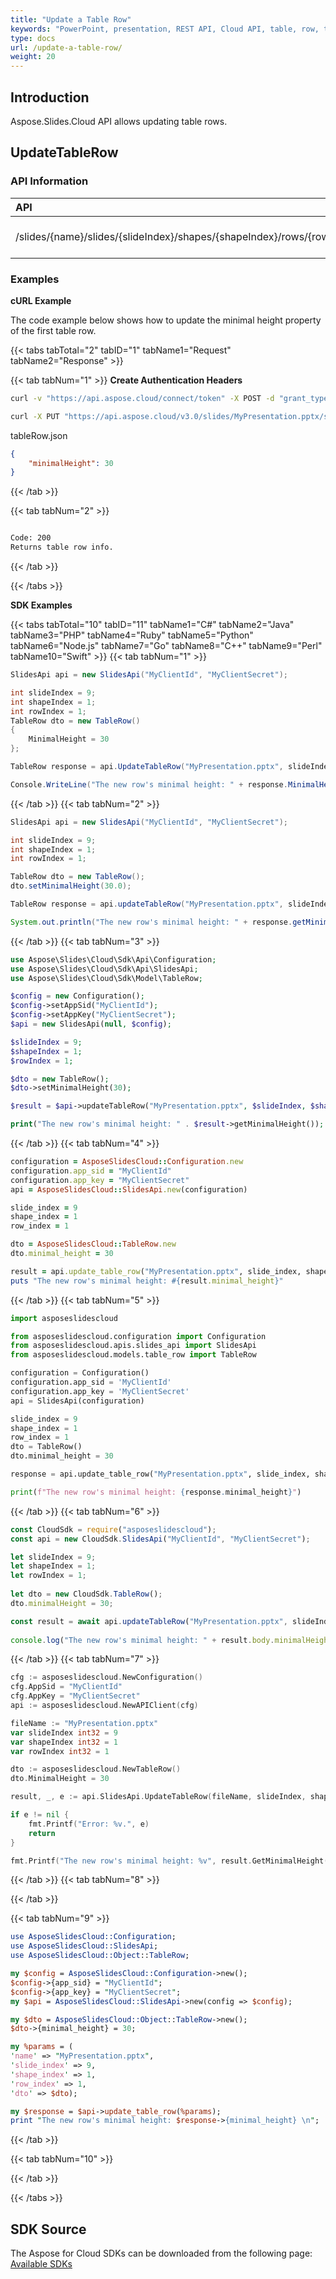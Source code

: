 ```yaml
---
title: "Update a Table Row"
keywords: "PowerPoint, presentation, REST API, Cloud API, table, row, table row, update a row, row height"
type: docs
url: /update-a-table-row/
weight: 20
---
```

## **Introduction**
Aspose.Slides.Cloud API allows updating table rows.
## **UpdateTableRow**
### **API Information**
|**API**|**Type**|**Description**|**Resource**|
| :- | :- | :- | :- |
/slides/{name}/slides/{slideIndex}/shapes/{shapeIndex}/rows/{rowIndex}|PUT|Returns table row info|[UpdateTableRow](#)
### **Examples**
**cURL Example**

The code example below shows how to update the minimal height property of the first table row.

{{< tabs tabTotal="2" tabID="1" tabName1="Request" tabName2="Response" >}}

{{< tab tabNum="1" >}}
**Create Authentication Headers**
```sh
curl -v "https://api.aspose.cloud/connect/token" -X POST -d "grant_type=client_credentials&client_id=XXXX&client_secret=XXXX-XX" -H "Content-Type: application/x-www-form-urlencoded" -H "Accept: application/json"
```

```sh
curl -X PUT "https://api.aspose.cloud/v3.0/slides/MyPresentation.pptx/slides/9/shapes/1/rows/1" -H "Authorization: Bearer [Access Token]" -H "Content-Type: text/json" -F @"tableRow.json" 
```

tableRow.json
```json
{
    "minimalHeight": 30
}
```

{{< /tab >}}

{{< tab tabNum="2" >}}
```sh

Code: 200
Returns table row info.

```
{{< /tab >}}

{{< /tabs >}}

**SDK Examples**

{{< tabs tabTotal="10" tabID="11" tabName1="C#" tabName2="Java" tabName3="PHP" tabName4="Ruby" tabName5="Python" tabName6="Node.js" tabName7="Go" tabName8="C++" tabName9="Perl" tabName10="Swift" >}}
{{< tab tabNum="1" >}}

```csharp
SlidesApi api = new SlidesApi("MyClientId", "MyClientSecret");

int slideIndex = 9;
int shapeIndex = 1;
int rowIndex = 1;
TableRow dto = new TableRow()
{
    MinimalHeight = 30
};

TableRow response = api.UpdateTableRow("MyPresentation.pptx", slideIndex, shapeIndex, rowIndex, dto);

Console.WriteLine("The new row's minimal height: " + response.MinimalHeight);
```

{{< /tab >}}
{{< tab tabNum="2" >}}

```java
SlidesApi api = new SlidesApi("MyClientId", "MyClientSecret");

int slideIndex = 9;
int shapeIndex = 1;
int rowIndex = 1;

TableRow dto = new TableRow();
dto.setMinimalHeight(30.0);

TableRow response = api.updateTableRow("MyPresentation.pptx", slideIndex, shapeIndex, rowIndex, dto, null, null, null);

System.out.println("The new row's minimal height: " + response.getMinimalHeight());
```
{{< /tab >}}
{{< tab tabNum="3" >}}

```php
use Aspose\Slides\Cloud\Sdk\Api\Configuration;
use Aspose\Slides\Cloud\Sdk\Api\SlidesApi;
use Aspose\Slides\Cloud\Sdk\Model\TableRow;

$config = new Configuration();
$config->setAppSid("MyClientId");
$config->setAppKey("MyClientSecret");
$api = new SlidesApi(null, $config);

$slideIndex = 9;
$shapeIndex = 1;
$rowIndex = 1;

$dto = new TableRow();
$dto->setMinimalHeight(30);

$result = $api->updateTableRow("MyPresentation.pptx", $slideIndex, $shapeIndex, $rowIndex, $dto);

print("The new row's minimal height: " . $result->getMinimalHeight());
```

{{< /tab >}}
{{< tab tabNum="4" >}}

```ruby
configuration = AsposeSlidesCloud::Configuration.new
configuration.app_sid = "MyClientId"
configuration.app_key = "MyClientSecret"
api = AsposeSlidesCloud::SlidesApi.new(configuration)

slide_index = 9
shape_index = 1
row_index = 1

dto = AsposeSlidesCloud::TableRow.new
dto.minimal_height = 30

result = api.update_table_row("MyPresentation.pptx", slide_index, shape_index, row_index, dto)
puts "The new row's minimal height: #{result.minimal_height}"
```

{{< /tab >}}
{{< tab tabNum="5" >}}

```python
import asposeslidescloud

from asposeslidescloud.configuration import Configuration
from asposeslidescloud.apis.slides_api import SlidesApi
from asposeslidescloud.models.table_row import TableRow

configuration = Configuration()
configuration.app_sid = 'MyClientId'
configuration.app_key = 'MyClientSecret'
api = SlidesApi(configuration)

slide_index = 9
shape_index = 1
row_index = 1
dto = TableRow()
dto.minimal_height = 30

response = api.update_table_row("MyPresentation.pptx", slide_index, shape_index, row_index, dto)

print(f"The new row's minimal height: {response.minimal_height}")
```

{{< /tab >}}
{{< tab tabNum="6" >}}

```javascript
const CloudSdk = require("asposeslidescloud");
const api = new CloudSdk.SlidesApi("MyClientId", "MyClientSecret");

let slideIndex = 9;
let shapeIndex = 1;
let rowIndex = 1;
            
let dto = new CloudSdk.TableRow();
dto.minimalHeight = 30;

const result = await api.updateTableRow("MyPresentation.pptx", slideIndex, shapeIndex, rowIndex, dto);
            
console.log("The new row's minimal height: " + result.body.minimalHeight);
```
{{< /tab >}}
{{< tab tabNum="7" >}}

```go
cfg := asposeslidescloud.NewConfiguration()
cfg.AppSid = "MyClientId"
cfg.AppKey = "MyClientSecret"
api := asposeslidescloud.NewAPIClient(cfg)

fileName := "MyPresentation.pptx"
var slideIndex int32 = 9
var shapeIndex int32 = 1
var rowIndex int32 = 1

dto := asposeslidescloud.NewTableRow()
dto.MinimalHeight = 30

result, _, e := api.SlidesApi.UpdateTableRow(fileName, slideIndex, shapeIndex, rowIndex, dto, "", "", "")

if e != nil {
    fmt.Printf("Error: %v.", e)
    return
}

fmt.Printf("The new row's minimal height: %v", result.GetMinimalHeight())
```

{{< /tab >}}
{{< tab tabNum="8" >}}

{{< /tab >}}

{{< tab tabNum="9" >}}

```perl
use AsposeSlidesCloud::Configuration;
use AsposeSlidesCloud::SlidesApi;
use AsposeSlidesCloud::Object::TableRow;

my $config = AsposeSlidesCloud::Configuration->new();
$config->{app_sid} = "MyClientId";
$config->{app_key} = "MyClientSecret";
my $api = AsposeSlidesCloud::SlidesApi->new(config => $config);

my $dto = AsposeSlidesCloud::Object::TableRow->new();
$dto->{minimal_height} = 30;

my %params = (
'name' => "MyPresentation.pptx",
'slide_index' => 9,
'shape_index' => 1,
'row_index' => 1,
'dto' => $dto);

my $response = $api->update_table_row(%params);
print "The new row's minimal height: $response->{minimal_height} \n";
```

{{< /tab >}}

{{< tab tabNum="10" >}}

{{< /tab >}}

{{< /tabs >}}
## **SDK Source**

The Aspose for Cloud SDKs can be downloaded from the following page: [Available SDKs](/slides/available-sdks/)